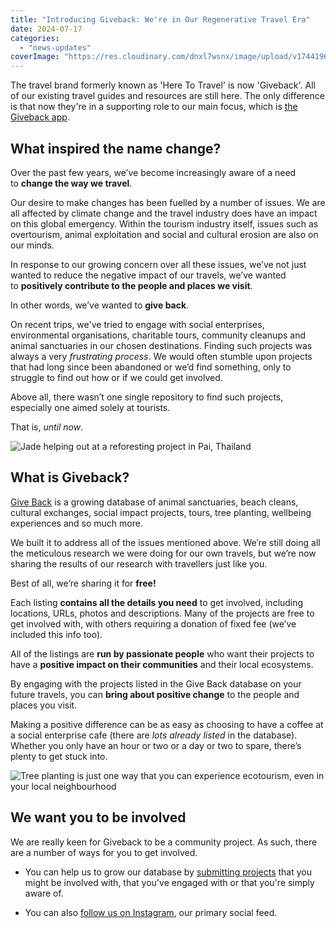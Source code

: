 ```yaml
---
title: "Introducing Giveback: We're in Our Regenerative Travel Era"
date: 2024-07-17
categories: 
  - "news-updates"
coverImage: "https://res.cloudinary.com/dnxl7wsnx/image/upload/v1744196569/give-back-logo-feature_wgmanw.jpg"
---
```


The travel brand formerly known as 'Here To Travel' is now 'Giveback'. All of our existing travel guides and resources are still here. The only difference is that now they're in a supporting role to our main focus, which is [the Giveback app](https://giveback.guide).

## What inspired the name change?

Over the past few years, we’ve become increasingly aware of a need to **change the way we travel**.

Our desire to make changes has been fuelled by a number of issues. We are all affected by climate change and the travel industry does have an impact on this global emergency. Within the tourism industry itself, issues such as overtourism, animal exploitation and social and cultural erosion are also on our minds.

In response to our growing concern over all these issues, we’ve not just wanted to reduce the negative impact of our travels, we’ve wanted to **positively contribute to the people and places we visit**.

In other words, we’ve wanted to **give back**.

On recent trips, we've tried to engage with social enterprises, environmental organisations, charitable tours, community cleanups and animal sanctuaries in our chosen destinations. Finding such projects was always a very _frustrating process_. We would often stumble upon projects that had long since been abandoned or we’d find something, only to struggle to find out how or if we could get involved.

Above all, there wasn’t one single repository to find such projects, especially one aimed solely at tourists.

That is, _until now_.

![Jade helping out at a reforesting project in Pai, Thailand](https://res.cloudinary.com/dnxl7wsnx/image/upload/v1744906017/jade-reforesting-pai-1024x683_amtd8o.jpg)

## What is Giveback?

[Give Back](https://giveback.guide/) is a growing database of animal sanctuaries, beach cleans, cultural exchanges, social impact projects, tours, tree planting, wellbeing experiences and so much more.

We built it to address all of the issues mentioned above. We’re still doing all the meticulous research we were doing for our own travels, but we’re now sharing the results of our research with travellers just like you.

Best of all, we’re sharing it for **free!**

Each listing **contains all the details you need** to get involved, including locations, URLs, photos and descriptions. Many of the projects are free to get involved with, with others requiring a donation of fixed fee (we’ve included this info too).

All of the listings are **run by passionate people** who want their projects to have a **positive impact on their communities** and their local ecosystems.

By engaging with the projects listed in the Give Back database on your future travels, you can **bring about positive change** to the people and places you visit.

Making a positive difference can be as easy as choosing to have a coffee at a social enterprise cafe (there are _lots already listed_ in the database). Whether you only have an hour or two or a day or two to spare, there’s plenty to get stuck into.

![Tree planting is just one way that you can experience ecotourism, even in your local neighbourhood](https://res.cloudinary.com/dnxl7wsnx/image/upload/v1744906010/volunteer-tree-planting-1024x683_gxsmgk.jpg)

## We want you to be involved

We are really keen for Giveback to be a community project. As such, there are a number of ways for you to get involved.

- You can help us to grow our database by [submitting projects](https://giveback.guide/submit/) that you might be involved with, that you've engaged with or that you're simply aware of.

- You can also [follow us on Instagram](https://ww.instagram.com/giveback.guide), our primary social feed.
